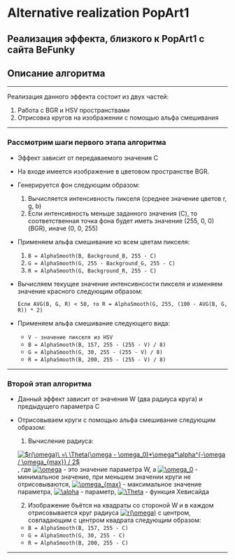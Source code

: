 # Alternative realization PopArt1
Реализация эффекта, близкого к PopArt1 с сайта BeFunky
---
## Описание алгоритма
---
Реализация данного эффекта состоит из двух частей:
1.  Работа с BGR и HSV пространствами
2.  Отрисовка кругов на изображении с помощью альфа смешивания
---
### Рассмотрим шаги первого этапа алгоритма
* Эффект зависит от передаваемого значения C
* На входе имеется изображение в цветовом пространстве BGR.
* Генерируется фон следующим образом:
  1. Вычисляется интенсивность пикселя (среднее значение цветов r, g, b)
  2. Если интенсивность меньше заданного значения (C), то соответственная точка фона будет иметь значение (255, 0, 0) (BGR), иначе (0, 0, 255)
* Применяем альфа смешивание ко всем цветам пикселя:
  1. `B = AlphaSmooth(B, Background_B, 255 - C)`
  2. `G = AlphaSmooth(G, 255 - Background_G, 255 - C)`
  3. `R = AlphaSmooth(G, Background_R, 255 - C)`
* Вычисляем текущее значение интенсивнсости пикселя и изменяем значение красного следующим образом:

  `Если AVG(B, G, R) < 50, то R = AlphaSmooth(G, 255, (100 - AVG(B, G, R)) * 2)`
* Применяем альфа смешивание следующего вида:
  + `V - значение пикселя из HSV`
  + `B = AlphaSmooth(B, 157, 255 - (255 - V) / 8)`
  + `G = AlphaSmooth(G, 30, 255 - (255 - V) / 8)`
  + `R = AlphaSmooth(B, 200, 255 - (255 - V) / 8)`
---
### Второй этап алгоритма
* Данный эффект зависит от значения W (два радиуса круга) и предыдущего параметра C
* Отрисовываем круги с помощью альфа смешивание следующим образом:
  1. Вычисление радиуса:
  
  <a href="http://www.codecogs.com/eqnedit.php?latex=$r(\omega)\&space;=\&space;\Theta(\omega&space;-&space;\omega_0)*\omega*\alpha^{-\omega&space;/&space;\omega_{max}}&space;/&space;2$" target="_blank"><img src="http://latex.codecogs.com/gif.latex?$r(\omega)\&space;=\&space;\Theta(\omega&space;-&space;\omega_0)*\omega*\alpha^{-\omega&space;/&space;\omega_{max}}&space;/&space;2$" title="$r(\omega)\ =\ \Theta(\omega - \omega_0)*\omega*\alpha^{-\omega / \omega_{max}} / 2$" /></a>, где <a href="http://www.codecogs.com/eqnedit.php?latex=\omega" target="_blank"><img src="http://latex.codecogs.com/gif.latex?\omega" title="\omega" /></a> - это значение параметра W, а <a href="http://www.codecogs.com/eqnedit.php?latex=\omega_0" target="_blank"><img src="http://latex.codecogs.com/gif.latex?\omega_0" title="\omega_0" /></a> - минимальное значение, при меньшем значении круги не отрисовываются, <a href="http://www.codecogs.com/eqnedit.php?latex=\omega_{max}" target="_blank"><img src="http://latex.codecogs.com/gif.latex?\omega_{max}" title="\omega_{max}" /></a> - максимальное значение параметра, <a href="http://www.codecogs.com/eqnedit.php?latex=\alpha" target="_blank"><img src="http://latex.codecogs.com/gif.latex?\alpha" title="\alpha" /></a> - параметр, <a href="http://www.codecogs.com/eqnedit.php?latex=\Theta" target="_blank"><img src="http://latex.codecogs.com/gif.latex?\Theta" title="\Theta" /></a> - функция Хевисайда
  
  2. Изображение бъётся на квадраты со стороной W и в каждом отрисовывается круг радиуса <a href="http://www.codecogs.com/eqnedit.php?latex=r(\omega)" target="_blank"><img src="http://latex.codecogs.com/gif.latex?r(\omega)" title="r(\omega)" /></a> с центром, совпадающим с центром квадрата следующим образом:
    + `B = AlphaSmooth(B, 157, 255 - C)`
    + `G = AlphaSmooth(G, 30, 255 - C)`
    + `R = AlphaSmooth(B, 200, 255 - C)`
---

